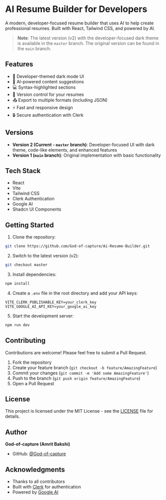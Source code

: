 # AI Resume Builder for Developers

A modern, developer-focused resume builder that uses AI to help create professional resumes. Built with React, Tailwind CSS, and powered by AI.

> **Note**: The latest version (v2) with the developer-focused dark theme is available in the `master` branch. The original version can be found in the `main` branch.

## Features

- 🎨 Developer-themed dark mode UI
- 🤖 AI-powered content suggestions
- 💻 Syntax-highlighted sections
- 🔄 Version control for your resumes
- 📤 Export to multiple formats (including JSON)
- ⚡ Fast and responsive design
- 🔒 Secure authentication with Clerk

## Versions

- **Version 2 (Current - `master` branch)**: Developer-focused UI with dark theme, code-like elements, and enhanced features
- **Version 1 (`main` branch)**: Original implementation with basic functionality

## Tech Stack

- React
- Vite
- Tailwind CSS
- Clerk Authentication
- Google AI
- Shadcn UI Components

## Getting Started

1. Clone the repository:
```bash
git clone https://github.com/God-of-capture/Ai-Resume-Builder.git
```

2. Switch to the latest version (v2):
```bash
git checkout master
```

3. Install dependencies:
```bash
npm install
```

4. Create a `.env` file in the root directory and add your API keys:
```env
VITE_CLERK_PUBLISHABLE_KEY=your_clerk_key
VITE_GOOGLE_AI_API_KEY=your_google_ai_key
```

5. Start the development server:
```bash
npm run dev
```

## Contributing

Contributions are welcome! Please feel free to submit a Pull Request.

1. Fork the repository
2. Create your feature branch (`git checkout -b feature/AmazingFeature`)
3. Commit your changes (`git commit -m 'Add some AmazingFeature'`)
4. Push to the branch (`git push origin feature/AmazingFeature`)
5. Open a Pull Request

## License

This project is licensed under the MIT License - see the [LICENSE](LICENSE) file for details.

## Author

**God-of-capture (Amrit Bakshi)**
- GitHub: [@God-of-capture](https://github.com/God-of-capture)

## Acknowledgments

- Thanks to all contributors
- Built with [Clerk](https://clerk.dev/) for authentication
- Powered by [Google AI](https://ai.google.dev/)
